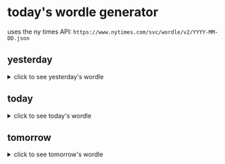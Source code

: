 # today's wordle generator

uses the ny times API: `https://www.nytimes.com/svc/wordle/v2/YYYY-MM-DD.json`

## yesterday

<details>
    <summary>click to see yesterday's wordle</summary>

    crest

</details>

## today

<details>
    <summary>click to see today's wordle</summary>

    ashen

</details>

## tomorrow

<details>
    <summary>click to see tomorrow's wordle</summary>

    moral

</details>

